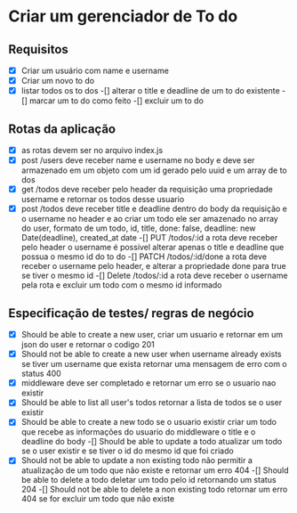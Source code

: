 # Criar um gerenciador de To do

## Requisitos

-[x] Criar um usuário com name e username
-[x] Criar um novo to do
-[x] listar todos os to dos
-[] alterar o title e deadline de um to do existente 
-[] marcar um to do como feito
-[] excluir um to do 

## Rotas da aplicação 

-[x] as rotas devem ser no arquivo index.js
-[x] post /users deve receber name e username no body e deve ser armazenado em um objeto com um id gerado pelo uuid e um array de to dos
-[x] get /todos deve receber pelo header da requisição uma propriedade username e retornar os todos desse usuario
-[x] post /todos deve receber title e deadline dentro do body da requisição e o username no header e ao criar um todo ele ser amazenado no array do user, formato de um todo, id, title, done: false, deadline: new Date(deadline), created_at date
-[] PUT /todos/:id a rota deve receber pelo header o username é possivel alterar apenas o title e deadline que possua o mesmo id do to do
-[] PATCH /todos/:id/done a rota deve receber o username pelo header, e alterar a propriedade done para true se tiver o mesmo id
-[] Delete /todos/:id a rota deve receber o username pela rota e excluir um todo com o mesmo id informado 

## Especificação de testes/ regras de negócio

-[x] Should be able to create a new user, criar um usuario e retornar em um json do user e retornar o codigo 201
-[x] Should not be able to create a new user when username already exists se tiver um username que exista retornar uma mensagem de erro com o status 400 
-[x] middleware deve ser completado e retornar um erro se o usuario nao existir
-[x] Should be able to list all user's todos retornar a lista de todos se o user existir
-[x] Should be able to create a new todo se o usuario existir criar um todo que recebe as informações do usuario do middleware  o title e o deadline do body
-[] Should be able to update a todo atualizar um todo se o user existir e se tiver o id do mesmo id que foi criado
-[x] Should not be able to update a non existing todo não permitir a atualização de um todo que não existe e retornar um erro 404
-[] Should be able to delete a todo deletar um todo pelo id retornando um status 204
-[] Should not be able to delete a non existing todo retornar um erro 404 se for excluir um todo que não existe